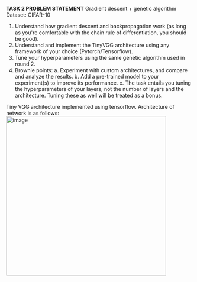 **TASK 2 PROBLEM STATEMENT**
Gradient descent + genetic algorithm
Dataset: CIFAR-10
1. Understand how gradient descent and backpropagation work (as long as you're comfortable with the chain rule of differentiation, you should be good). 
2. Understand and implement the TinyVGG architecture using any framework of your choice (Pytorch/Tensorflow).
3. Tune your hyperparameters using the same genetic algorithm used in round 2.
4. Brownie points: 
    a. Experiment with custom architectures, and compare and analyze the results.
    b. Add a pre-trained model to your experiment(s) to improve its performance.
    c. The task entails you tuning the hyperparameters of your layers, not the number of layers and the architecture. Tuning these as well will be treated as a bonus.
    
Tiny VGG architecture implemented using tensorflow. Architecture of network is as follows:
<img width="432" alt="image" src="https://user-images.githubusercontent.com/62715046/222136890-f04191cd-302d-4991-81aa-bd34790034cb.png">


